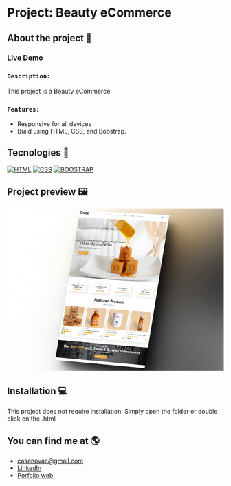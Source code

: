 # Project: Beauty eCommerce

## About the project 🌟
### [Live Demo](https://arkhanis.github.io/Boostrap_Beauty_eCommerce/)
### `Description:` 
This project is a Beauty eCommerce.
### `Features:`
- Responsive for all devices
- Build using HTML, CSS, and Boostrap.

## Tecnologies 🚀
<!-- Icons taken from: https://github.com/hendrasob/badges/blob/master/README.md y https://github.com/alexandresanlim/Badges4-README.md-Profile -->
[![HTML](https://img.shields.io/badge/HTML5-E34F26?style=for-the-badge&logo=html5&logoColor=white)](https://es.wikipedia.org/wiki/HTML5)
[![CSS](https://img.shields.io/badge/CSS3-1572B6?style=for-the-badge&logo=css3&logoColor=white)](https://es.wikipedia.org/wiki/CSS)
[![BOOSTRAP](https://img.shields.io/badge/boostrap-7952b3?style=for-the-badge&logo=boostrap&logoColor=white)](https://es.wikipedia.org/wiki/CSS)


## Project preview 🖼️
![Captura del proyecto](https://github.com/arkhanis/Boostrap_Beauty_eCommerce/blob/master/img/523shots_so.png)


## Installation 💻
This project does not require installation. Simply open the folder or double click on the .html


## You can find me at 🌎
* [casanovac@gmail.com](casanovac@gmail.com)
* [LinkedIn](https://www.linkedin.com/in/cesar-casanova/)
* [Porfolio web](https://casanovacesar.com/)
